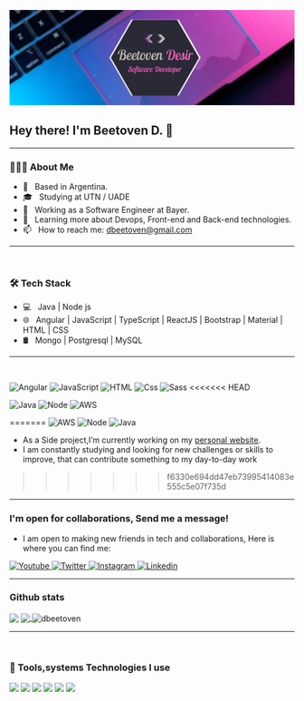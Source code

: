 [![Header](https://github.com/dbeetoven/dbeetoven/blob/master/banner.png 'Header')](https://dbeetoven.github.io/dbeetoven/)

<h2> Hey there!  I'm Beetoven D. 👋</h2>

---

<h3> 👨🏻‍💻 About Me </h3>

- 🤔 &nbsp; Based in Argentina.
- 🎓 &nbsp; Studying at UTN / UADE
- 💼 &nbsp; Working as a Software Engineer at Bayer.
- 🌱 &nbsp; Learning more about Devops, Front-end and Back-end technologies.
- 📫 &nbsp; How to reach me: dbeetoven@gmail.com

---

<br/>
<h3>🛠 Tech Stack</h3>

- 💻 &nbsp; Java | Node js
- 🌐 &nbsp; Angular | JavaScript | TypeScript | ReactJS | Bootstrap | Material | HTML | CSS
- 🛢 &nbsp; Mongo | Postgresql | MySQL

---

<br/>

<p>
  <img alt="Angular" src="https://img.shields.io/badge/Angular-DD0031?logo=angular&logoColor=white&style=for-the-badge" />
  <img alt="JavaScript" src="https://img.shields.io/badge/JavaScript-F7DF1E?logo=javascript&logoColor=white&style=for-the-badge" />
  <img alt="HTML" src="https://img.shields.io/badge/HTML-E34F26?logo=html5&logoColor=white&style=for-the-badge" />
  <img alt="Css" src="https://img.shields.io/badge/CSS-1572B6?logo=css3&logoColor=white&style=for-the-badge" />
  <img alt="Sass" src="https://img.shields.io/badge/Sass-CC6699?logo=sass&logoColor=white&style=for-the-badge" />
<<<<<<< HEAD
</p>

<p>
    <img alt="Java" src="https://img.shields.io/badge/Java-5382a1?logo=java&logoColor=white&style=for-the-badge" /> <img alt="Node" src="https://img.shields.io/badge/Node.js-339933?logo=node.js&logoColor=white&style=for-the-badge" />
     <img alt="AWS" src="https://img.shields.io/badge/AWS-FF9900?logo=amazon&logoColor=white&style=for-the-badge" /></p>
=======
  <img alt="AWS" src="https://img.shields.io/badge/AWS-FF9900?logo=amazon&logoColor=white&style=for-the-badge" />
    <img alt="Node" src="https://img.shields.io/badge/Node.js-339933?logo=node.js&logoColor=white&style=for-the-badge" />
   <img alt="Java" src="https://img.shields.io/badge/Java-5382a1?logo=java&logoColor=white&style=for-the-badge" />
</p>

- As a Side project,I’m currently working on my <a href="https://dbeetoven.github.io/dbeetoven">personal website</a>.
- I am constantly studying and looking for new challenges or skills to improve, that can contribute something to my day-to-day work
>>>>>>> f6330e694dd47eb73995414083e555c5e07f735d

---

### I'm open for collaborations, Send me a message!

- I am open to making new friends in tech and collaborations, Here is where you can find me:

<p>
  <a href="https://dev.to/dbeetoven">
    <img alt="Youtube" src="https://img.shields.io/badge/DEV.TO-0A0A0A?logo=dev.to&logoColor=white&style=for-the-badge" />
  </a>

  <a href="https://twitter.com/dbeetoven">
    <img alt="Twitter" src="https://img.shields.io/badge/Twitter-1DA1F2?logo=twitter&logoColor=white&style=for-the-badge" />
  </a>
  <a href="https://www.instagram.com/dbeetoven/">
    <img alt="Instagram" src="https://img.shields.io/badge/Instagram-E4405F?logo=instagram&logoColor=white&style=for-the-badge" />
  </a>
  <a href="https://www.linkedin.com/in/dbeetoven/">
    <img alt="Linkedin" src="https://img.shields.io/badge/linkedin-0077B5?logo=linkedin&logoColor=white&style=for-the-badge" />
  </a>
</p>

---

### Github stats

<img align="center" src="https://github-readme-stats.vercel.app/api?username=dbeetoven&count_private=true&title_color=FF66C4&icon_color=9446A6&text_color=C9C6B7&custom_title=Beetoven+Desir's+GitHub+Stats&show_icons=true" />
<a href="https://github.com/dbeetoven">
  <img align="center" src="https://github-readme-stats.vercel.app/api/top-langs/?username=dbeetoven&layout=compact&title_color=FF66C4&text_color=C9C6B7&icon_color=C9C6B7" />
</a>
<a><img align="center" src="https://github-readme-streak-stats.herokuapp.com/?user=dbeetoven&" alt="dbeetoven" />
</a>

---

<br/>

<h3>🔧 Tools,systems Technologies I use</h3>

![](https://img.shields.io/badge/OS-Linux-informational?style=flat&logo=linux&logoColor=white&color=FCC624)
![](https://img.shields.io/badge/Catalina-informational?style=flat&logo=apple&logoColor=white&color=FCC624)
![](https://img.shields.io/badge/Editor-IntelliJ_IDEA-informational?style=flat&logo=intellij-idea&logoColor=white&color=A42E2B)
![](https://img.shields.io/badge/Visual-Studio-Code?style=flat&logo=vscode&logoColor=white&color=007ACC)
![](https://img.shields.io/badge/Shell-Zsh-informational?style=flat&logo=gnu-bash&logoColor=white&color=019733)
![](https://img.shields.io/badge/Tools-Docker-informational?style=flat&logo=docker&logoColor=white&color=2496ED)

<!-- Resources -->
<!-- Icons: https://simpleicons.org/ -->
<!-- GitHub Stats: https://github.com/anuraghazra/github-readme-stats -->
<!-- Emojis: https://emojipedia.org/emoji/ -->
<!-- HTML Emojis: https://www.fileformat.info/index.htm -->
<!-- Shields: https://shields.io/ -->
<!-- Awesome GitHub Profile README: https://github.com/abhisheknaiidu/awesome-github-profile-readme -->
